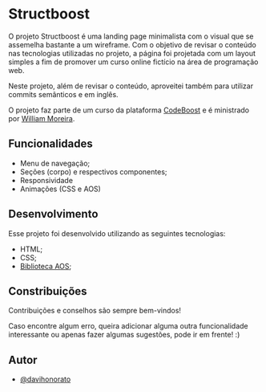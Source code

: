 # Structboost
O projeto Structboost é uma landing page minimalista com o visual que se assemelha bastante a um wireframe. Com o objetivo de revisar o conteúdo nas tecnologias utilizadas no projeto, a página foi projetada com um layout simples a fim de promover um curso online fictício na área de programação web.

Neste projeto, além de revisar o conteúdo, aproveitei também para utilizar commits semânticos e em inglês.

O projeto faz parte de um curso da plataforma [CodeBoost](https://codeboost.com.br/) e é ministrado por [William Moreira](https://www.instagram.com/wiimoreira).

## Funcionalidades
- Menu de navegação;
- Seções (corpo) e respectivos componentes;
- Responsividade
- Animações (CSS e AOS)

## Desenvolvimento
Esse projeto foi desenvolvido utilizando as seguintes tecnologias:
- HTML;
- CSS;
- [Biblioteca AOS](https://michalsnik.github.io/aos/);

## Constribuições
Contribuições e conselhos são sempre bem-vindos!

Caso encontre algum erro, queira adicionar alguma outra funcionalidade interessante ou apenas fazer algumas sugestões, pode ir em frente! :)


## Autor
- [@davihonorato](https://www.github.com/davihonorato)
